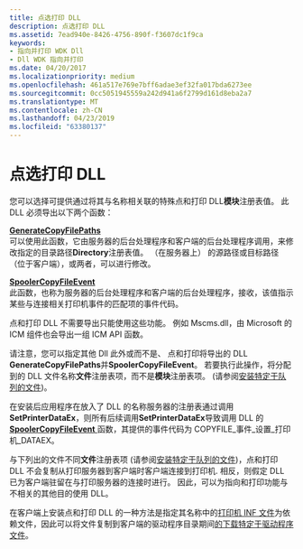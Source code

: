 ```yaml
---
title: 点选打印 DLL
description: 点选打印 DLL
ms.assetid: 7ead940e-8426-4756-890f-f3607dc1f9ca
keywords:
- 指向并打印 WDK Dll
- Dll WDK 指向并打印
ms.date: 04/20/2017
ms.localizationpriority: medium
ms.openlocfilehash: 461a517e769e7bff6adae3ef32fa017bda6273ee
ms.sourcegitcommit: 0cc5051945559a242d941a6f2799d161d8eba2a7
ms.translationtype: MT
ms.contentlocale: zh-CN
ms.lasthandoff: 04/23/2019
ms.locfileid: "63380137"
---
```

# <a name="point-and-print-dlls"></a>点选打印 DLL





您可以选择可提供通过将其与名称相关联的特殊点和打印 DLL**模块**注册表值。 此 DLL 必须导出以下两个函数：

<a href="" id="generatecopyfilepaths"></a>[**GenerateCopyFilePaths**](https://msdn.microsoft.com/library/windows/hardware/ff549896)  
可以使用此函数，它由服务器的后台处理程序和客户端的后台处理程序调用，来修改指定的目录路径**Directory**注册表值。 （在服务器上） 的源路径或目标路径 （位于客户端），或两者，可以进行修改。

<a href="" id="spoolercopyfileevent"></a>[**SpoolerCopyFileEvent**](https://msdn.microsoft.com/library/windows/hardware/ff562681)  
此函数，也称为服务器的后台处理程序和客户端的后台处理程序，接收，该值指示某些与连接相关打印机事件的匹配项的事件代码。

点和打印 DLL 不需要导出只能使用这些功能。 例如 Mscms.dll，由 Microsoft 的 ICM 组件也会导出一组 ICM API 函数。

请注意，您可以指定其他 Dll 此外或而不是、 点和打印将导出的 DLL **GenerateCopyFilePaths**并**SpoolerCopyFileEvent**。 若要执行此操作，将分配到的 DLL 文件名称**文件**注册表项，而不是**模块**注册表项。 (请参阅[安装特定于队列的文件](installing-queue-specific-files.md))。

在安装后应用程序在放入了 DLL 的名称服务器的注册表通过调用**SetPrinterDataEx**，则所有后续调用**SetPrinterDataEx**导致调用 DLL 的[ **SpoolerCopyFileEvent** ](https://msdn.microsoft.com/library/windows/hardware/ff562681)函数，其提供的事件代码为 COPYFILE\_事件\_设置\_打印机\_DATAEX。

与下列出的文件不同**文件**注册表项 (请参阅[安装特定于队列的文件](installing-queue-specific-files.md))，点和打印 DLL 不会复制从打印服务器到客户端时客户端连接到打印机. 相反，则假定 DLL 已为客户端驻留在与打印服务器的连接时进行。 因此，可以为指向和打印功能与不相关的其他目的使用 DLL。

在客户端上安装点和打印 DLL 的一种方法是指定其名称中的[打印机 INF 文件](printer-inf-files.md)为依赖文件，因此可以将文件复制到客户端的驱动程序目录期间[的下载特定于驱动程序文件](downloading-driver-specific-files.md)。

 

 




